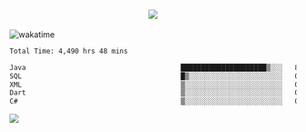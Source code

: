 <h1 align="center">
  <img src="https://readme-typing-svg.herokuapp.com/?font=Righteous&size=35&center=true&vCenter=true&width=500&height=70&duration=4000&lines=Hi!+%F0%9F%91%8B+I%27m+Ali%20Osman!;" />
</h1>


![wakatime](https://wakatime.com/share/@aliosmanoktar/3a8ffe71-6da4-4964-913b-2f09afbe53bf.svg?cache=none)
<!--START_SECTION:waka-->

```txt
Total Time: 4,490 hrs 48 mins

Java                                      █████████████████████▒░░░   85.42 %
SQL                                       █▒░░░░░░░░░░░░░░░░░░░░░░░   05.58 %
XML                                       ▒░░░░░░░░░░░░░░░░░░░░░░░░   01.91 %
Dart                                      ▒░░░░░░░░░░░░░░░░░░░░░░░░   01.55 %
C#                                        ▒░░░░░░░░░░░░░░░░░░░░░░░░   00.82 %
```

<!--END_SECTION:waka-->

<img src="https://profile-counter.glitch.me/aliosmanoktar/count.svg" />

